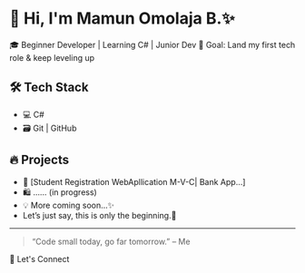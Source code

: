 # 👋 Hi, I'm Mamun Omolaja B.✨

🎓 Beginner Developer | Learning C# | Junior Dev
💼 Goal: Land my first tech role & keep leveling up  

## 🛠️ Tech Stack
- 💻 C# 
- 🗃️ Git | GitHub

## 🔥 Projects
- 🧾 [Student Registration WebApllication M-V-C| Bank App...]
- 🛍️ ...... (in progress)
- 💡 More coming soon...✨
- Let’s just say, this is only the beginning.🚀
-----
> “Code small today, go far tomorrow.” – Me 

🤝 Let's Connect
